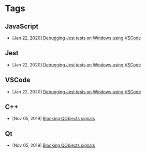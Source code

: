 # Tags

## JavaScript

- [Jan 22, 2020] [Debugging Jest tests on Windows using VSCode](../posts/debugging-jest-tests-on-windows-using-vscode.md)

## Jest

- [Jan 22, 2020] [Debugging Jest tests on Windows using VSCode](../posts/debugging-jest-tests-on-windows-using-vscode.md)

## VSCode

- [Jan 22, 2020] [Debugging Jest tests on Windows using VSCode](../posts/debugging-jest-tests-on-windows-using-vscode.md)

## C++

- [Nov 05, 2019] [Blocking QObjects signals](../posts/blocking-qobjects-signals.md)

## Qt

- [Nov 05, 2019] [Blocking QObjects signals](../posts/blocking-qobjects-signals.md)
